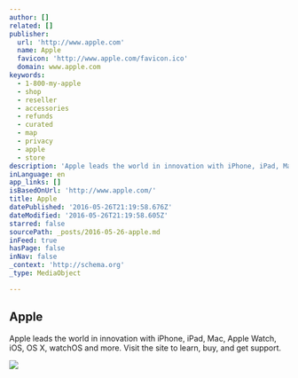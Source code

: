 ```yaml
---
author: []
related: []
publisher:
  url: 'http://www.apple.com'
  name: Apple
  favicon: 'http://www.apple.com/favicon.ico'
  domain: www.apple.com
keywords:
  - 1-800-my-apple
  - shop
  - reseller
  - accessories
  - refunds
  - curated
  - map
  - privacy
  - apple
  - store
description: 'Apple leads the world in innovation with iPhone, iPad, Mac, Apple Watch, iOS, OS X, watchOS and more. Visit the site to learn, buy, and get support.'
inLanguage: en
app_links: []
isBasedOnUrl: 'http://www.apple.com/'
title: Apple
datePublished: '2016-05-26T21:19:58.676Z'
dateModified: '2016-05-26T21:19:58.605Z'
starred: false
sourcePath: _posts/2016-05-26-apple.md
inFeed: true
hasPage: false
inNav: false
_context: 'http://schema.org'
_type: MediaObject

---
```

<article style=""><h1>Apple</h1><p>Apple leads the world in innovation with iPhone, iPad, Mac, Apple Watch, iOS, OS X, watchOS and more. Visit the site to learn, buy, and get support.</p><img src="https://www.apple.com/ac/structured-data/images/open_graph_logo.png?201605191653" /></article>
